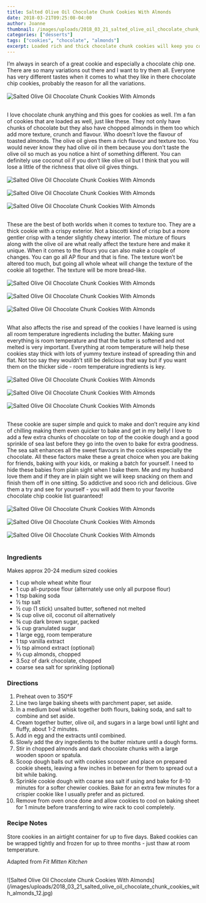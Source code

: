 ```yaml
---
title: Salted Olive Oil Chocolate Chunk Cookies With Almonds
date: 2018-03-21T09:25:08-04:00
author: Joanne
thumbnail: /images/uploads/2018_03_21_salted_olive_oil_chocolate_chunk_cookies_with_almonds_1.jpg
categories: ["desserts"]
tags: ["cookies", "chocolate", "almonds"]
excerpt: Loaded rich and thick chocolate chunk cookies will keep you coming back for more 
---
```


I’m always in search of a great cookie and especially a chocolate chip one. There are so many variations out there and I want to try them all. Everyone has very different tastes when it comes to what they like in there chocolate chip cookies, probably the reason for all the variations.
</br>
</br>
![Salted Olive Oil Chocolate Chunk Cookies With Almonds](/images/uploads/2018_03_21_salted_olive_oil_chocolate_chunk_cookies_with_almonds_2.jpg)
</br>
</br>

I love chocolate chunk anything and this goes for cookies as well. I’m a fan of cookies that are loaded as well, just like these. They not only have chunks of chocolate but they also have chopped almonds in them too which add more texture, crunch and flavour. Who doesn’t love the flavour of toasted almonds. The olive oil gives them a rich flavour and texture too. You would never know they had olive oil in them because you don’t taste the olive oil so much as you notice a hint of something different. You can definitely use coconut oil if you don’t like olive oil but I think that you will lose a little of the richness that olive oil gives things.
</br>
</br>
![Salted Olive Oil Chocolate Chunk Cookies With Almonds](/images/uploads/2018_03_21_salted_olive_oil_chocolate_chunk_cookies_with_almonds_3.jpg)
</br>
</br>
![Salted Olive Oil Chocolate Chunk Cookies With Almonds](/images/uploads/2018_03_21_salted_olive_oil_chocolate_chunk_cookies_with_almonds_4.jpg)
</br>
</br>
![Salted Olive Oil Chocolate Chunk Cookies With Almonds](/images/uploads/2018_03_21_salted_olive_oil_chocolate_chunk_cookies_with_almonds_5.jpg)
</br>
</br>

These are the best of both worlds when it comes to texture too. They are a thick cookie with a crispy exterior. Not a biscotti kind of crisp but a more gentler crisp with a tender slightly chewy interior. The mixture of flours along with the olive oil are what really affect the texture here and make it unique. When it comes to the flours you can also make a couple of changes. You can go all AP flour and that is fine. The texture won’t be altered too much, but going all whole wheat will change the texture of the cookie all together. The texture will be more bread-like.
</br>
</br>
![Salted Olive Oil Chocolate Chunk Cookies With Almonds](/images/uploads/2018_03_21_salted_olive_oil_chocolate_chunk_cookies_with_almonds_6.jpg)
</br>
</br>
![Salted Olive Oil Chocolate Chunk Cookies With Almonds](/images/uploads/2018_03_21_salted_olive_oil_chocolate_chunk_cookies_with_almonds_7.jpg)
</br>
</br>
![Salted Olive Oil Chocolate Chunk Cookies With Almonds](/images/uploads/2018_03_21_salted_olive_oil_chocolate_chunk_cookies_with_almonds_8.jpg)
</br>
</br>

What also affects the rise and spread of the cookies I have learned is using all room temperature ingredients including the butter.  Making sure everything is room temperature and that the butter is softened and not melted is very important. Everything at room temperature will help these cookies stay thick with lots of yummy texture instead of spreading thin and flat. Not too say they wouldn’t still be delicious that way but if you want them on the thicker side - room temperature ingredients is key.
</br>
</br>
![Salted Olive Oil Chocolate Chunk Cookies With Almonds](/images/uploads/2018_03_21_salted_olive_oil_chocolate_chunk_cookies_with_almonds_9.jpg)
</br>
</br>
![Salted Olive Oil Chocolate Chunk Cookies With Almonds](/images/uploads/2018_03_21_salted_olive_oil_chocolate_chunk_cookies_with_almonds_10.jpg)
</br>
</br>
![Salted Olive Oil Chocolate Chunk Cookies With Almonds](/images/uploads/2018_03_21_salted_olive_oil_chocolate_chunk_cookies_with_almonds_11.jpg)
</br>
</br>

These cookie are super simple and quick to make and don’t require any kind of chilling making them even quicker to bake and get in my belly! I love to add a few extra chunks of chocolate on top of the cookie dough and a good sprinkle of sea last before they go into the oven to bake for extra goodness. The sea salt enhances all the sweet flavours in the cookies especially the chocolate. All these factors make these a great choice when you are baking for friends, baking with your kids, or making a batch for yourself. I need to hide these babies from plain sight when I bake them. Me and my husband love them and if they are in plain sight we will keep snacking on them and finish them off in one sitting. So addictive and sooo rich and delicious. Give them a try and see for yourself - you will add them to your favorite chocolate chip cookie list  guaranteed!
</br>
</br>
![Salted Olive Oil Chocolate Chunk Cookies With Almonds](/images/uploads/2018_03_21_salted_olive_oil_chocolate_chunk_cookies_with_almonds_12.jpg)
</br>
</br>
![Salted Olive Oil Chocolate Chunk Cookies With Almonds](/images/uploads/2018_03_21_salted_olive_oil_chocolate_chunk_cookies_with_almonds_13.jpg)
</br>
</br>
![Salted Olive Oil Chocolate Chunk Cookies With Almonds](/images/uploads/2018_03_21_salted_olive_oil_chocolate_chunk_cookies_with_almonds_14.jpg)
</br>
</br>

### Ingredients 
Makes approx 20-24 medium sized cookies

* 1 cup whole wheat white flour
* 1 cup  all-purpose flour (alternately use only all purpose flour) 
* 1 tsp baking soda
* &frac12; tsp salt
* &frac12; cup (1 stick) unsalted butter, softened not melted 
* &frac14; cup olive oil, coconut oil alternatively 
* &frac34; cup dark brown sugar, packed
* &frac14; cup granulated sugar
* 1 large egg, room temperature
* 1 tsp vanilla extract
* &frac12; tsp almond extract (optional)
* &frac23; cup almonds, chopped
* 3.5oz of dark chocolate, chopped 
* coarse sea salt for sprinkling (optional)

### Directions

1. Preheat oven to 350&deg;F 
1. Line two large baking sheets with parchment paper, set aside.
1. In a medium bowl whisk together both flours, baking soda, and salt to combine and set aside. 
1. Cream together butter, olive oil, and sugars in a large bowl until light and fluffy, about 1-2 minutes. 
1. Add in egg and the extracts until combined.
1. Slowly add the dry ingredients to the butter mixture until a dough forms. 
1. Stir in chopped almonds and dark chocolate chunks with a large wooden spoon or spatula. 
1. Scoop dough balls out with cookies scooper and place on prepared cookie sheets, leaving a few inches in between for them to spread out a bit while baking. 
1. Sprinkle cookie dough with coarse sea salt if using and bake for 8-10 minutes for a softer chewier cookies.  Bake for an extra few minutes for a crispier cookie like I usually prefer and as pictured.  
1. Remove from oven once done and allow cookies to cool on baking sheet for 1 minute before transferring to wire rack to cool completely. 

### Recipe Notes 
Store cookies in an airtight container for up to five days. Baked cookies can be wrapped tightly and frozen for up to three months - just thaw at room temperature.

Adapted from _Fit Mitten Kitchen_

</br>
![Salted Olive Oil Chocolate Chunk Cookies With Almonds](/images/uploads/2018_03_21_salted_olive_oil_chocolate_chunk_cookies_with_almonds_12.jpg)
